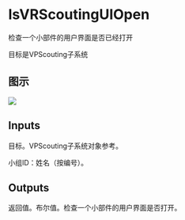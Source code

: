 # IsVRScoutingUIOpen

检查一个小部件的用户界面是否已经打开

目标是VPScouting子系统

## 图示

![]($-20221218-21311392.png)

## Inputs

目标。VPScouting子系统对象参考。

小组ID：姓名（按编号）。  

## Outputs

返回值。布尔值。检查一个小部件的用户界面是否打开。
